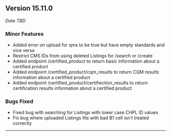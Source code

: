 
## Version 15.11.0
_Date TBD_

### Minor Features
* Added error on upload for qms to be true but have empty standards and vice versa
* Restrict CMS IDs from using deleted Listings for /search or /create
* Added endpoint /certified_product to return basic information about a certified product
* Added endpoint /certified_product/cqm_results to return CQM results information about a certified product
* Added endpoint /certified_product/certifiection_results to return certification results information about a certified product

### Bugs Fixed
* Fixed bug with searching for Listings with lower case CHPL ID values
* Fix bug where uploaded Listings file with bad B1 cell isn't treated correctly

---
